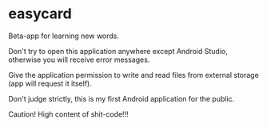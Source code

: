 # easycard
Beta-app for learning new words.

Don't try to open this application anywhere except Android Studio, otherwise you will receive error messages.

Give the application permission to write and read files from external storage (app will request it itself).

Don't judge strictly, this is my first Android application for the public.

Caution! High content of shit-code!!!
